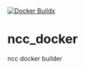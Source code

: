 [![Docker Buildx](https://github.com/san0123/ncc_docker/actions/workflows/main.yml/badge.svg)](https://github.com/san0123/ncc_docker/actions/workflows/main.yml)

# ncc_docker
ncc docker builder
